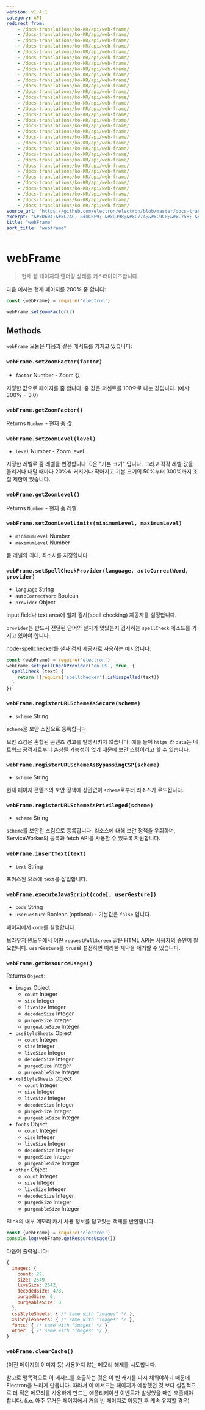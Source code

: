 ```yaml
---
version: v1.4.1
category: API
redirect_from:
    - /docs-translations/ko-KR/api/web-frame/
    - /docs-translations/ko-KR/api/web-frame/
    - /docs-translations/ko-KR/api/web-frame/
    - /docs-translations/ko-KR/api/web-frame/
    - /docs-translations/ko-KR/api/web-frame/
    - /docs-translations/ko-KR/api/web-frame/
    - /docs-translations/ko-KR/api/web-frame/
    - /docs-translations/ko-KR/api/web-frame/
    - /docs-translations/ko-KR/api/web-frame/
    - /docs-translations/ko-KR/api/web-frame/
    - /docs-translations/ko-KR/api/web-frame/
    - /docs-translations/ko-KR/api/web-frame/
    - /docs-translations/ko-KR/api/web-frame/
    - /docs-translations/ko-KR/api/web-frame/
    - /docs-translations/ko-KR/api/web-frame/
    - /docs-translations/ko-KR/api/web-frame/
    - /docs-translations/ko-KR/api/web-frame/
    - /docs-translations/ko-KR/api/web-frame/
    - /docs-translations/ko-KR/api/web-frame/
    - /docs-translations/ko-KR/api/web-frame/
    - /docs-translations/ko-KR/api/web-frame/
    - /docs-translations/ko-KR/api/web-frame/
    - /docs-translations/ko-KR/api/web-frame/
    - /docs-translations/ko-KR/api/web-frame/
    - /docs-translations/ko-KR/api/web-frame/
    - /docs-translations/ko-KR/api/web-frame/
    - /docs-translations/ko-KR/api/web-frame/
    - /docs-translations/ko-KR/api/web-frame/
    - /docs-translations/ko-KR/api/web-frame/
    - /docs-translations/ko-KR/api/web-frame/
    - /docs-translations/ko-KR/api/web-frame/
    - /docs-translations/ko-KR/api/web-frame/
source_url: 'https://github.com/electron/electron/blob/master/docs-translations/ko-KR/api/web-frame.md'
excerpt: "&#xD604;&#xC7AC; &#xC6F9; &#xD398;&#xC774;&#xC9C0;&#xC758; &#xB80C;&#xB354;&#xB9C1; &#xC0C1;&#xD0DC;&#xB97C; &#xCEE4;&#xC2A4;&#xD130;&#xB9C8;&#xC774;&#xC988;&#xD569;&#xB2C8;&#xB2E4;."
title: "webFrame"
sort_title: "webframe"
---
```


# webFrame

> 현재 웹 페이지의 렌더링 상태를 커스터마이즈합니다.

다음 예시는 현재 페이지를 200% 줌 합니다:

```javascript
const {webFrame} = require('electron')

webFrame.setZoomFactor(2)
```

## Methods

`webFrame` 모듈은 다음과 같은 메서드를 가지고 있습니다:

### `webFrame.setZoomFactor(factor)`

* `factor` Number - Zoom 값

지정한 값으로 페이지를 줌 합니다. 줌 값은 퍼센트를 100으로 나눈 값입니다.
(예시: 300% = 3.0)

### `webFrame.getZoomFactor()`

Returns `Number` - 현재 줌 값.

### `webFrame.setZoomLevel(level)`

* `level` Number - Zoom level

지정한 레벨로 줌 레벨을 변경합니다. 0은 "기본 크기" 입니다. 그리고 각각 레벨 값을
올리거나 내릴 때마다 20%씩 커지거나 작아지고 기본 크기의 50%부터 300%까지 조절 제한이
있습니다.

### `webFrame.getZoomLevel()`

Returns `Number` - 현재 줌 레벨.

### `webFrame.setZoomLevelLimits(minimumLevel, maximumLevel)`

* `minimumLevel` Number
* `maximumLevel` Number

줌 레벨의 최대, 최소치를 지정합니다.

### `webFrame.setSpellCheckProvider(language, autoCorrectWord, provider)`

* `language` String
* `autoCorrectWord` Boolean
* `provider` Object

Input field나 text area에 철자 검사(spell checking) 제공자를 설정합니다.

`provider`는 반드시 전달된 단어의 철자가 맞았는지 검사하는 `spellCheck` 메소드를
가지고 있어야 합니다.

[node-spellchecker][spellchecker]를 철자 검사 제공자로 사용하는 예시입니다:

```javascript
const {webFrame} = require('electron')
webFrame.setSpellCheckProvider('en-US', true, {
  spellCheck (text) {
    return !(require('spellchecker').isMisspelled(text))
  }
})
```

### `webFrame.registerURLSchemeAsSecure(scheme)`

* `scheme` String

`scheme`을 보안 스킴으로 등록합니다.

보안 스킴은 혼합된 콘텐츠 경고를 발생시키지 않습니다. 예를 들어 `https` 와 `data`는
네트워크 공격자로부터 손상될 가능성이 없기 때문에 보안 스킴이라고 할 수 있습니다.

### `webFrame.registerURLSchemeAsBypassingCSP(scheme)`

* `scheme` String

현재 페이지 콘텐츠의 보안 정책에 상관없이 `scheme`로부터 리소스가 로드됩니다.

### `webFrame.registerURLSchemeAsPrivileged(scheme)`

 * `scheme` String

`scheme`를 보안된 스킴으로 등록합니다. 리소스에 대해 보안 정책을 우회하며,
ServiceWorker의 등록과 fetch API를 사용할 수 있도록 지원합니다.

### `webFrame.insertText(text)`

* `text` String

포커스된 요소에 `text`를 삽입합니다.

### `webFrame.executeJavaScript(code[, userGesture])`

* `code` String
* `userGesture` Boolean (optional) - 기본값은 `false` 입니다.

페이지에서 `code`를 실행합니다.

브라우저 윈도우에서 어떤 `requestFullScreen` 같은 HTML API는 사용자의 승인이
필요합니다. `userGesture`를 `true`로 설정하면 이러한 제약을 제거할 수 있습니다.

### `webFrame.getResourceUsage()`

Returns `Object`:
* `images` Object
  * `count` Integer
  * `size` Integer
  * `liveSize` Integer
  * `decodedSize` Integer
  * `purgedSize` Integer
  * `purgeableSize` Integer
* `cssStyleSheets` Object
  * `count` Integer
  * `size` Integer
  * `liveSize` Integer
  * `decodedSize` Integer
  * `purgedSize` Integer
  * `purgeableSize` Integer
* `xslStyleSheets` Object
  * `count` Integer
  * `size` Integer
  * `liveSize` Integer
  * `decodedSize` Integer
  * `purgedSize` Integer
  * `purgeableSize` Integer
* `fonts` Object
  * `count` Integer
  * `size` Integer
  * `liveSize` Integer
  * `decodedSize` Integer
  * `purgedSize` Integer
  * `purgeableSize` Integer
* `other` Object
  * `count` Integer
  * `size` Integer
  * `liveSize` Integer
  * `decodedSize` Integer
  * `purgedSize` Integer
  * `purgeableSize` Integer

Blink의 내부 메모리 캐시 사용 정보를 담고있는 객체를 반환합니다.

```javascript
const {webFrame} = require('electron')
console.log(webFrame.getResourceUsage())
```

다음이 출력됩니다:

```javascript
{
  images: {
    count: 22,
    size: 2549,
    liveSize: 2542,
    decodedSize: 478,
    purgedSize: 0,
    purgeableSize: 0
  },
  cssStyleSheets: { /* same with "images" */ },
  xslStyleSheets: { /* same with "images" */ },
  fonts: { /* same with "images" */ },
  other: { /* same with "images" */ },
}
```

### `webFrame.clearCache()`

(이전 페이지의 이미지 등) 사용하지 않는 메모리 해제를 시도합니다.

참고로 맹목적으로 이 메서드를 호출하는 것은 이 빈 캐시를 다시 채워야하기 때문에
Electron을 느리게 만듭니다. 따라서 이 메서드는 페이지가 예상했던 것 보다 실질적으로 더
적은 메모리를 사용하게 만드는 애플리케이션 이벤트가 발생했을 때만 호출해야 합니다.
(i.e. 아주 무거운 페이지에서 거의 빈 페이지로 이동한 후 계속 유지할 경우)

[spellchecker]: https://github.com/atom/node-spellchecker
